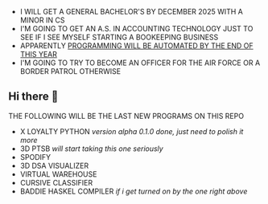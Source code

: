 - I WILL GET A GENERAL BACHELOR'S BY DECEMBER 2025 WITH A MINOR IN CS
- I'M GOING TO GET AN A.S. IN ACCOUNTING TECHNOLOGY JUST TO SEE IF I SEE MYSELF STARTING A BOOKEEPING BUSINESS
- APPARENTLY [PROGRAMMING WILL BE AUTOMATED BY THE END OF THIS YEAR](https://x.com/slow_developer/status/1877798620692422835/video/1)
- I'M GOING TO TRY TO BECOME AN OFFICER FOR THE AIR FORCE OR A BORDER PATROL OTHERWISE

## Hi there 👋

THE FOLLOWING WILL BE THE LAST NEW PROGRAMS ON THIS REPO

- X LOYALTY PYTHON *version alpha 0.1.0 done, just need to polish it more*
- 3D PTSB *will start taking this one seriously*
- SPODIFY
- 3D DSA VISUALIZER
- VIRTUAL WAREHOUSE
- CURSIVE CLASSIFIER
- BADDIE HASKEL COMPILER *if i get turned on by the one right above*

<!--
**CHRISSY-FRANKY/CHRISSY-FRANKY** is a ✨ _special_ ✨ repository because its `README.md` (this file) appears on your GitHub profile.

Here are some ideas to get you started:

- 🔭 I’m currently working on ...
- 🌱 I’m currently learning ...
- 👯 I’m looking to collaborate on ...
- 🤔 I’m looking for help with ...
- 💬 Ask me about ...
- 📫 How to reach me: ...
- 😄 Pronouns: ...
- ⚡ Fun fact: ...
-->
